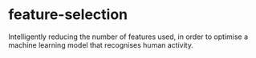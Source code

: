 # feature-selection
Intelligently reducing the number of features used, in order to optimise a machine learning model that recognises human activity.
